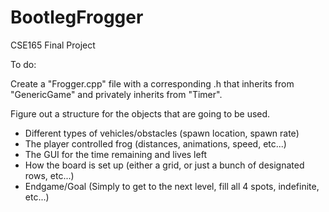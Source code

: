 # BootlegFrogger
CSE165 Final Project

To do:

Create a "Frogger.cpp" file with a corresponding .h that inherits from "GenericGame" and privately inherits from "Timer".

Figure out a structure for the objects that are going to be used.
- Different types of vehicles/obstacles (spawn location, spawn rate)
- The player controlled frog (distances, animations, speed, etc...)
- The GUI for the time remaining and lives left 
- How the board is set up (either a grid, or just a bunch of designated rows, etc...)
- Endgame/Goal (Simply to get to the next level, fill all 4 spots, indefinite, etc...)
